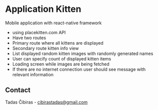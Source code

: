 # Application Kitten

Mobile application with react-native framework

- using placekitten.com API
- Have two routes
- Primary route where all kittens are displayed
- Secondary route kitten info view
- List displayed random kitten images with randomly generated names
- User can specify count of displayed kitten items
- Loading screen while images are being fetched
- If there are no internet connection user should see message with relevant information

## Contact

Tadas Čibiras - cibirastadas@gmail.com
